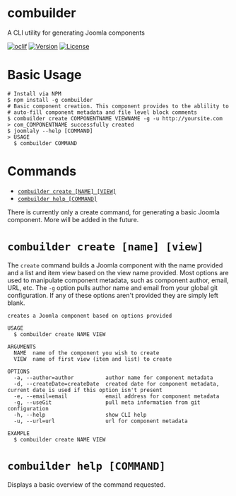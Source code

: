 combuilder
=================

A CLI utility for generating Joomla components

[![oclif](https://img.shields.io/badge/cli-oclif-brightgreen.svg)](https://oclif.io)
[![Version](https://img.shields.io/npm/v/@combuilder/combuilder.svg)](https://npmjs.org/package/@combuilder/combuilder)
[![License](https://img.shields.io/npm/l/@combuilder/combuilder.svg)](https://github.com/com-builder/combuilder/blob/master/package.json)

Basic Usage
==================
```
# Install via NPM
$ npm install -g combuilder
# Basic component creation. This component provides to the ablility to
# auto-fill component metadata and file level block comments
$ combuilder create COMPONENTNAME VIEWNAME -g -u http://yoursite.com
> com_COMPONENTNAME successfully created
$ joomlaly --help [COMMAND]
> USAGE
  $ combuilder COMMAND
```

Commands
=================
* [`combuilder create [NAME] [VIEW]`](#joomlaly-create-name-view)
* [`combuilder help [COMMAND]`](#joomlaly-help-command)

There is currently only a create command, for generating a basic
Joomla component. More will be added in the future.

# `combuilder create [name] [view]`

The `create` command builds a Joomla component with the name provided and a
list and item view based on the view name provided. Most options are used to
manipulate component metadata, such as component author, email, URL, etc. The
`-g` option pulls author name and email from your global git configuration. If
any of these options aren't provided they are simply left blank.

```
creates a Joomla component based on options provided

USAGE
  $ combuilder create NAME VIEW

ARGUMENTS
  NAME  name of the component you wish to create
  VIEW  name of first view (item and list) to create

OPTIONS
  -a, --author=author          author name for component metadata
  -d, --createDate=createDate  created date for component metadata, current date is used if this option isn't present
  -e, --email=email            email address for component metadata
  -g, --useGit                 pull meta information from git configuration
  -h, --help                   show CLI help
  -u, --url=url                url for component metadata

EXAMPLE
  $ combuilder create NAME VIEW
```
# `combuilder help [COMMAND]`

Displays a basic overview of the command requested.
